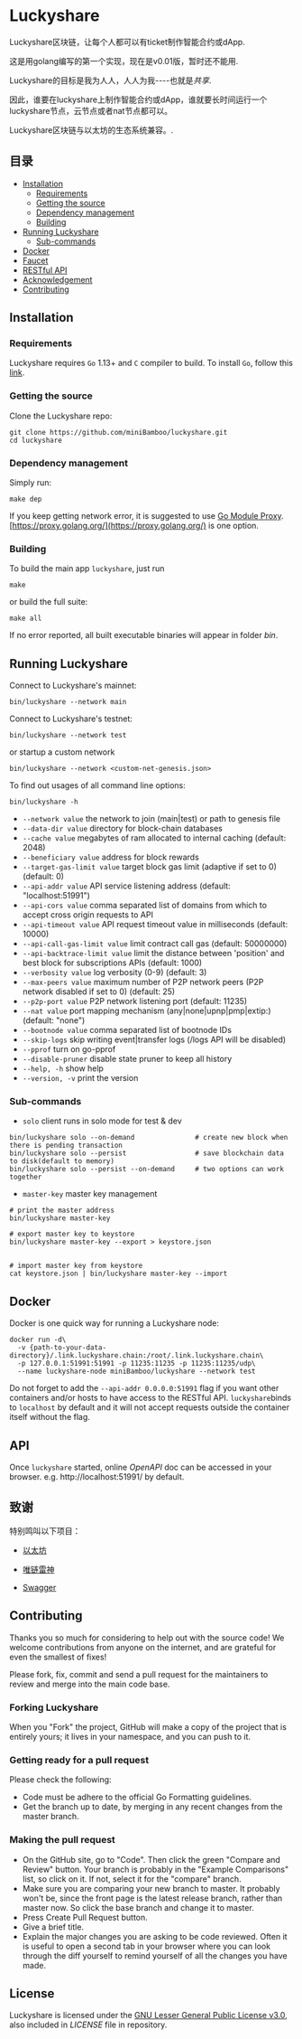 # Luckyshare

Luckyshare区块链，让每个人都可以有ticket制作智能合约或dApp.

这是用golang编写的第一个实现，现在是v0.01版，暂时还不能用.

Luckyshare的目标是我为人人，人人为我----也就是*共享*.

因此，谁要在luckyshare上制作智能合约或dApp，谁就要长时间运行一个luckyshare节点，云节点或者nat节点都可以。

Luckyshare区块链与以太坊的生态系统兼容。.

[](https://golang.org)


## 目录

* [Installation](#installation)
    * [Requirements](#requirements)
    * [Getting the source](#getting-the-source)
    * [Dependency management](#dependency-management)
    * [Building](#building)
* [Running Luckyshare](#running-luckyshare)
    * [Sub-commands](#sub-commands)
* [Docker](#docker)
* [Faucet](#testnet-faucet)
* [RESTful API](#api)
* [Acknowledgement](#acknowledgement)
* [Contributing](#contributing)

## Installation

### Requirements

Luckyshare requires `Go` 1.13+ and `C` compiler to build. To install `Go`, follow this [link](https://golang.org/doc/install). 

### Getting the source

Clone the Luckyshare repo:

```
git clone https://github.com/miniBamboo/luckyshare.git
cd luckyshare
```

### Dependency management

Simply run:
```
make dep
```

If you keep getting network error, it is suggested to use [Go Module Proxy](https://golang.org/cmd/go/#hdr-Module_proxy_protocol). [https://proxy.golang.org/](https://proxy.golang.org/) is one option.

### Building

To build the main app `luckyshare`, just run

```
make
```

or build the full suite:

```
make all
```

If no error reported, all built executable binaries will appear in folder *bin*.

## Running Luckyshare

Connect to Luckyshare's mainnet:

```
bin/luckyshare --network main
```


Connect to Luckyshare's testnet:

```
bin/luckyshare --network test
```

or startup a custom network
```
bin/luckyshare --network <custom-net-genesis.json>
```



To find out usages of all command line options:

```
bin/luckyshare -h
```

- `--network value`             the network to join (main|test) or path to genesis file
- `--data-dir value`            directory for block-chain databases
- `--cache value`               megabytes of ram allocated to internal caching (default: 2048)
- `--beneficiary value`         address for block rewards
- `--target-gas-limit value`    target block gas limit (adaptive if set to 0) (default: 0)
- `--api-addr value`            API service listening address (default: "localhost:51991")
- `--api-cors value`            comma separated list of domains from which to accept cross origin requests to API
- `--api-timeout value`         API request timeout value in milliseconds (default: 10000)
- `--api-call-gas-limit value`  limit contract call gas (default: 50000000)
- `--api-backtrace-limit value` limit the distance between 'position' and best block for subscriptions APIs (default: 1000)
- `--verbosity value`           log verbosity (0-9) (default: 3)
- `--max-peers value`           maximum number of P2P network peers (P2P network disabled if set to 0) (default: 25)
- `--p2p-port value`            P2P network listening port (default: 11235)
- `--nat value`                 port mapping mechanism (any|none|upnp|pmp|extip:<IP>) (default: "none")
- `--bootnode value`            comma separated list of bootnode IDs
- `--skip-logs`                 skip writing event|transfer logs (/logs API will be disabled)
- `--pprof`                     turn on go-pprof
- `--disable-pruner`            disable state pruner to keep all history
- `--help, -h`                  show help
- `--version, -v`               print the version

### Sub-commands

- `solo`                client runs in solo mode for test & dev

```
bin/luckyshare solo --on-demand               # create new block when there is pending transaction
bin/luckyshare solo --persist                 # save blockchain data to disk(default to memory)
bin/luckyshare solo --persist --on-demand     # two options can work together
```

- `master-key`          master key management

```
# print the master address
bin/luckyshare master-key

# export master key to keystore
bin/luckyshare master-key --export > keystore.json


# import master key from keystore
cat keystore.json | bin/luckyshare master-key --import
```

## Docker

Docker is one quick way for running a Luckyshare node:

```
docker run -d\
  -v {path-to-your-data-directory}/.link.luckyshare.chain:/root/.link.luckyshare.chain\
  -p 127.0.0.1:51991:51991 -p 11235:11235 -p 11235:11235/udp\
  --name luckyshare-node miniBamboo/luckyshare --network test
```

Do not forget to add the `--api-addr 0.0.0.0:51991` flag if you want other containers and/or hosts to have access to the RESTful API. `luckyshare`binds to `localhost` by default and it will not accept requests outside the container itself without the flag.





## API

Once `luckyshare` started, online *OpenAPI* doc can be accessed in your browser. e.g. http://localhost:51991/ by default.



## 致谢

特别鸣叫以下项目：

- [以太坊](https://github.com/ethereum)

- [唯链雷神](https://github.com/vechain/thor)

- [Swagger](https://github.com/swagger-api)

## Contributing

Thanks you so much for considering to help out with the source code! We welcome contributions from anyone on the internet, and are grateful for even the smallest of fixes!

Please fork, fix, commit and send a pull request for the maintainers to review and merge into the main code base.

### Forking Luckyshare
When you "Fork" the project, GitHub will make a copy of the project that is entirely yours; it lives in your namespace, and you can push to it.

### Getting ready for a pull request
Please check the following:

- Code must be adhere to the official Go Formatting guidelines.
- Get the branch up to date, by merging in any recent changes from the master branch.

### Making the pull request
- On the GitHub site, go to "Code". Then click the green "Compare and Review" button. Your branch is probably in the "Example Comparisons" list, so click on it. If not, select it for the "compare" branch.
- Make sure you are comparing your new branch to master. It probably won't be, since the front page is the latest release branch, rather than master now. So click the base branch and change it to master.
- Press Create Pull Request button.
- Give a brief title.
- Explain the major changes you are asking to be code reviewed. Often it is useful to open a second tab in your browser where you can look through the diff yourself to remind yourself of all the changes you have made.

## License

Luckyshare is licensed under the
[GNU Lesser General Public License v3.0](https://www.gnu.org/licenses/lgpl-3.0.html), also included
in *LICENSE* file in repository.
